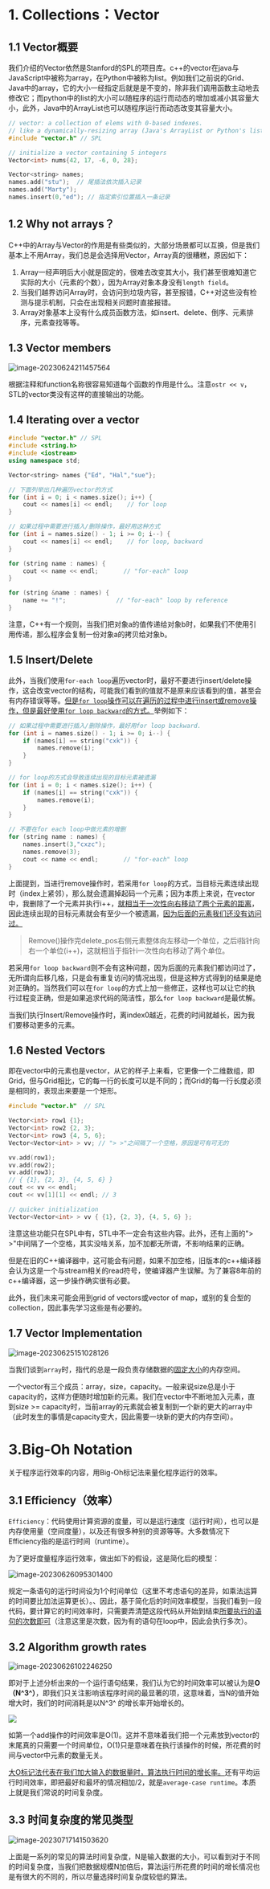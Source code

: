 # 1. Collections：Vector

## 1.1 Vector概要

我们介绍的Vector依然是Stanford的SPL的项目库。c++的vector在java与JavaScript中被称为array，在Python中被称为list。例如我们之前说的Grid、Java中的array，它的大小一经指定后就是是不变的，除非我们调用函数主动地去修改它；而python中的list的大小可以随程序的运行而动态的增加或减小其容量大小，此外，Java中的ArrayList也可以随程序运行而动态改变其容量大小。

```c++
// vector: a collection of elems with 0-based indexes.
// like a dynamically-resizing array (Java's ArrayList or Python's list)
#include "vector.h" // SPL

// initialize a vector containing 5 integers
Vector<int> nums{42, 17, -6, 0, 28};

Vector<string> names;
names.add("stu");  // 尾插法依次插入记录
names.add("Marty");
names.insert(0,"ed"); // 指定索引位置插入一条记录
```

## 1.2 Why not arrays？

C++中的Array与Vector的作用是有些类似的，大部分场景都可以互换，但是我们基本上不用Array，我们总是会选择用Vector，Array真的很糟糕，原因如下：

1. Array一经声明后大小就是固定的，很难去改变其大小，我们甚至很难知道它实际的大小（元素的个数），因为Array对象本身没有`length field`。
2. 当我们越界访问Array时，会访问到垃圾内容，甚至报错，C++对这些没有检测与提示机制，只会在出现相关问题时直接报错。
3. Array对象基本上没有什么成员函数方法，如insert、delete、倒序、元素排序，元素查找等等。

## 1.3 Vector members

  ![image-20230624211457564](https://s2.loli.net/2023/06/24/Jr6kxjsF1NTGcOK.png)

根据注释和function名称很容易知道每个函数的作用是什么。注意`ostr << v`，STL的vector类没有这样的直接输出的功能。

## 1.4 Iterating over a vector

```c++
#include "vector.h" // SPL
#include <string.h>
#include <iostream>
using namespace std;

Vector<string> names {"Ed", "Hal","sue"};

// 下面列举出几种遍历vector的方式
for (int i = 0; i < names.size(); i++) {
    cout << names[i] << endl;    // for loop
}

// 如果过程中需要进行插入/删除操作，最好用这种方式
for (int i = names.size() - 1; i >= 0; i--) {
	cout << names[i] << endl;    // for loop, backward
}

for (string name : names) {
    cout << name << endl;       // "for-each" loop
}

for (string &name : names) {
    name += "!";              // "for-each" loop by reference
}
```

注意，C++有一个规则，当我们把对象a的值传递给对象b时，如果我们不使用引用传递，那么程序会复制一份对象a的拷贝给对象b。

## 1.5 Insert/Delete

此外，当我们使用`for-each loop`遍历vector时，最好不要进行insert/delete操作，这会改变vector的结构，可能我们看到的值就不是原来应该看到的值，甚至会有内存错误等等。<u>但是`for loop`操作可以在遍历的过程中进行insert或remove操作，但是最好使用`for loop backward`的方式。</u>举例如下：

```c++
// 如果过程中需要进行插入/删除操作，最好用for loop backward.
for (int i = names.size() - 1; i >= 0; i--) {
	if (names[i] == string("cxk")) {
		names.remove(i);
	}
}

// for loop的方式会导致连续出现的目标元素被遗漏
for (int i = 0; i < names.size(); i++) {
	if (names[i] == string("cxk")) {
		names.remove(i);
	}
}

// 不要在for each loop中做元素的增删
for (string name : names) {
	names.insert(3,"cxzc");
	names.remove(3);
    cout << name << endl;       // "for-each" loop
}
```

上面提到，当进行remove操作时，若采用`for loop`的方式，当目标元素连续出现时（index上紧邻），那么就会遗漏掉起码一个元素；因为本质上来说，在vector中，我删除了一个元素并执行i++，<u>就相当于一次性向右移动了两个元素的距离</u>，因此连续出现的目标元素就会有至少一个被遗漏，<u>因为后面的元素我们还没有访问过。</u>

> Remove()操作完delete_pos右侧元素整体向左移动一个单位，之后i指针向右一个单位(i++)，这就相当于指针i一次性向右移动了两个单位。

若采用`for loop backward`则不会有这种问题，因为后面的元素我们都访问过了，无所谓向后移几格，只是会有重复访问的情况出现，但是这种方式得到的结果是绝对正确的。当然我们可以在`for loop`的方式上加一些修正，这样也可以让它的执行过程变正确，但是如果追求代码的简洁性，那么`for loop backward`是最优解。

当我们执行Insert/Remove操作时，离index0越近，花费的时间就越长，因为我们要移动更多的元素。

## 1.6 Nested Vectors

即在vector中的元素也是vector，从它的样子上来看，它更像一个二维数组，即Grid，但与Grid相比，它的每一行的长度可以是不同的；而Grid的每一行长度必须是相同的，表现出来要是一个矩形。

```c++
#include "vector.h"  // SPL

Vector<int> row1 {1};
Vector<int> row2 {2, 3};
Vector<int> row3 {4, 5, 6};
Vector<Vector<int> > vv; // "> >"之间隔了一个空格，原因是可有可无的

vv.add(row1);
vv.add(row2);
vv.add(row3);
// { {1}, {2, 3}, {4, 5, 6} }
cout << vv << endl;       
cout << vv[1][1] << endl; // 3

// quicker initialization
Vector<Vector<int> > vv { {1}, {2, 3}, {4, 5, 6} };
```

注意这些功能只在SPL中有，STL中不一定会有这些内容。此外，还有上面的"> >"中间隔了一个空格，其实没啥关系，加不加都无所谓，不影响结果的正确。

但是在旧的C++编译器中，这可能会有问题，如果不加空格，旧版本的c++编译器会认为这是一个与stream相关的read符号，使编译器产生误解。为了兼容8年前的c++编译器，这一步操作确实很有必要。

此外，我们未来可能会用到grid of vectors或vector of map，或别的复合型的collection，因此事先学习这些是有必要的。

## 1.7 Vector Implementation

![image-20230625151028126](https://s2.loli.net/2023/06/25/m9XrbkZ4NOi2R86.png)

当我们谈到`array`时，指代的总是一段负责存储数据的<u>固定大小</u>的内存空间。

一个vector有三个成员：array，size，capacity。一般来说size总是小于capacity的，这样方便随时增加新的元素。我们在vector中不断地加入元素，直到size >= capacity时，当前array的元素就会被复制到一个新的更大的array中（此时发生的事情是capacity变大，因此需要一块新的更大的内存空间）。

# 3.Big-Oh Notation

关于程序运行效率的内容，用Big-Oh标记法来量化程序运行的效率。

## 3.1 Efficiency（效率）

`Efficiency`：代码使用计算资源的度量，可以是运行速度（运行时间），也可以是内存使用量（空间度量），以及还有很多种别的资源等等。大多数情况下Efficiency指的是运行时间（runtime）。

为了更好度量程序运行效率，做出如下的假设，这是简化后的模型：

![image-20230626095301400](https://s2.loli.net/2023/06/26/jpQASnuPRzI8yKZ.png)

规定一条语句的运行时间设为1个时间单位（这里不考虑语句的差异，如乘法运算的时间要比加法运算更长）。、因此，基于简化后的时间效率模型，当我们看到一段代码，要计算它的时间效率时，只需要弄清楚这段代码从开始到结束<u>所要执行的语句的次数即可</u>（注意这里是次数，因为有的语句在loop中，因此会执行多次）。

## 3.2 Algorithm growth rates

![image-20230626102246250](https://s2.loli.net/2023/06/26/f17iQtRzUdeBuWA.png)

即对于上述分析出来的一个运行语句结果，我们认为它的时间效率可以被认为是**O（N^3^）**，即我们只关注影响该程序时间的最显著的项，这意味着，当N的值开始增大时，我们的时间消耗是以N^3^ 的增长率开始增长的。

![ ](https://s2.loli.net/2023/06/26/G43TsyXJIl9qw8n.png)

如第一个add操作的时间效率是O(1)。这并不意味着我们把一个元素放到vector的末尾真的只需要一个时间单位，O(1)只是意味着在执行该操作的时候，所花费的时间与vector中元素的数量无关。

<u>大O标记法代表在我们加大输入的数据量时，算法执行时间的增长率。</u>还有平均运行时间效率，即把最好和最坏的情况相加/2，就是`average-case runtime`。本质上就是我们常说的时间复杂度。

## 3.3 时间复杂度的常见类型

![image-20230717141503620](https://s2.loli.net/2023/07/17/QInJgZ9OaNcwer4.png)

上面是一系列的常见的算法时间复杂度，N是输入数据的大小，可以看到对于不同的时间复杂度，当我们把数据规模N加倍后，算法运行所花费的时间的增长情况也是有很大的不同的，所以尽量选择时间复杂度较低的算法。
